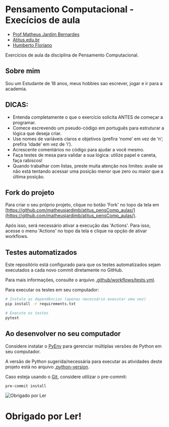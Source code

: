 # Pensamento Computacional - Execícios de aula

- [Prof Matheus Jardim Bernardes](https://matheusjardimb.com/)
- [Atitus.edu.br](https://atitus.edu.br/)
- [Humberto Floriano](https://github.com/HumbertoFSilva)

Exercícios de aula da disciplina de Pensamento Computacional.

## Sobre mim

Sou um Estudante de 18 anos, meus hobbies sao escrever, jogar e ir para a academia.

## DICAS:

- Entenda completamente o que o exercício solicita ANTES de começar a programar.
- Comece escrevendo um pseudo-código em português para estruturar a lógica que deseja criar.
- Use nomes de variáveis claros e objetivos (prefira ‘nome’ em vez de ‘n’; prefira ‘idade’ em vez de ‘i’).
- Acrescente comentários no código para ajudar a você mesmo.
- Faça testes de mesa para validar a sua lógica: utilize papel e caneta, faça rabiscos!
- Quando trabalhar com listas, preste muita atenção nos limites: avalie se não está tentando acessar uma posição menor
  que zero ou maior que a última posição.

## Fork do projeto

Para criar o seu próprio projeto, clique no botão 'Fork' no topo da tela
em [https://github.com/matheusjardimb/atitus_pensComp_aulas/](https://github.com/matheusjardimb/atitus_pensComp_aulas/).

Após isso, será necessário ativar a execução das 'Actions'. Para isso, acesse o menu 'Actions' no topo da tela e clique
na opção de ativar workflows.

## Testes automatizados

Este repositório está configurado para que os testes automatizados sejam executados a cada novo commit diretamente no
GitHub.

Para mais informações, consulte o arquivo [.github/workflows/tests.yml](.github/workflows/tests.yml).

Para executar os testes em seu computador:

```bash
# Instale as dependências (apenas necessário executar uma vez)
pip install -r requirements.txt

# Execute os testes
pytest
```

## Ao desenvolver no seu computador

Considere instalar o [PyEnv](https://github.com/pyenv/pyenv) para gerenciar múltiplas versões de Python em seu
computador.

A versão de Python sugerida/necessária para executar as atividades deste projeto está no
arquivo [.python-version](.python-version).

Caso esteja usando o [Git](https://git-scm.com/), considere utilizar o pre-commit:

```bash
pre-commit install
```

![Obrigado por Ler](https://encrypted-tbn0.gstatic.com/images?q=tbn:ANd9GcS4TLADjj5085k1-5qe56jBqNjN5nop6zry1g&s)

# Obrigado por Ler!